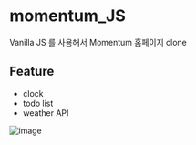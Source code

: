 # momentum_JS
Vanilla JS 를 사용해서 Momentum 홈페이지 clone 

## Feature

- clock
- todo list
- weather API

![image](https://user-images.githubusercontent.com/36908476/86537000-f5b28000-bf26-11ea-82f1-e22859dda5e9.png)
